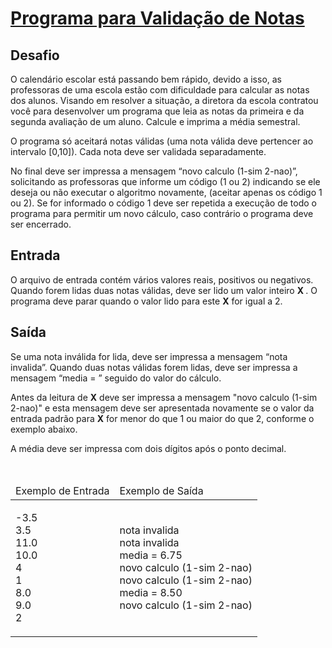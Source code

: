 # [Programa para Validação de Notas](https://github.com/JefersonMelo/07-DIO/tree/master/03-.Net_Fundamentals/03-Solucao_De_Problemas_Com_.NET/01-Programa_Para_Validacao_De_Notas/Program.cs)

<div><div>
<h2>Desafio</h2>

<p>O calendário escolar está passando bem rápido, devido a isso, as professoras de uma escola estão com dificuldade para calcular as notas dos alunos. Visando em resolver a situação, a diretora da escola contratou você para desenvolver&nbsp;um programa que leia as notas da primeira e da segunda avaliação de um aluno. Calcule e imprima a média semestral.</p>

<p>O programa só aceitará&nbsp;notas válidas (uma nota válida deve pertencer ao intervalo [0,10]). Cada nota deve ser validada separadamente.</p>

<p>No final deve ser impressa a mensagem “novo calculo (1-sim 2-nao)”, solicitando as professoras&nbsp;que informe um código (1 ou 2) indicando se ele deseja ou não executar o algoritmo novamente, (aceitar apenas os código 1 ou 2). Se for informado o código 1 deve ser repetida a execução de todo o programa para permitir um novo cálculo, caso contrário o programa deve ser encerrado.</p>
</div>

<h2>Entrada</h2>

<div>
<p>O arquivo de entrada contém vários valores reais, positivos ou negativos. Quando forem lidas duas notas válidas, deve ser lido um valor inteiro <strong> X </strong>. O programa deve parar quando o valor lido para este <strong>X</strong> for igual a 2.</p>
</div>

<h2>Saída</h2>

<div>
<p>Se uma nota inválida for lida, deve ser impressa a mensagem “nota invalida”. Quando duas notas válidas forem lidas, deve ser impressa a mensagem “media = ” seguido do valor do cálculo.</p>

<p>Antes da leitura de <strong>X</strong> deve ser impressa a mensagem "novo calculo (1-sim 2-nao)" e esta mensagem deve ser apresentada novamente se o valor da entrada padrão para <strong>X</strong> for menor do que 1 ou maior do que 2, conforme o exemplo abaixo.</p>

<p>A média deve ser impressa com dois dígitos após o ponto decimal.</p>
</div>

<div>&nbsp;</div>

<table>
	<thead>
		<tr>
			<td>Exemplo de Entrada</td>
			<td>Exemplo de Saída</td>
		</tr>
	</thead>
	<tbody>
		<tr>
			<td>
			<p>-3.5<br>
			3.5<br>
			11.0<br>
			10.0<br>
			4<br>
			1<br>
			8.0<br>
			9.0<br>
			2</p>
			</td>
			<td>
			<p>nota invalida<br>
			nota invalida<br>
			media = 6.75<br>
			novo calculo (1-sim 2-nao)<br>
			novo calculo (1-sim 2-nao)<br>
			media = 8.50<br>
			novo calculo (1-sim 2-nao)</p>
			</td>
		</tr>
	</tbody>
</table> <br><br></div>